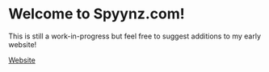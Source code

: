 # Welcome to Spyynz.com!
This is still a work-in-progress but feel free to suggest additions to my early website!
<p><a target="_blank" href="https://spyynz.github.io/Spyynz/Website/index">Website</a></p>
